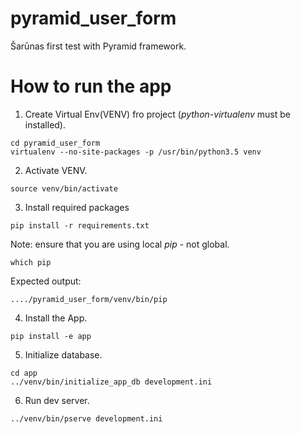 # pyramid_user_form
Šarūnas first test with Pyramid framework.

# How to run the app
1. Create Virtual Env(VENV) fro project (*python-virtualenv* must be installed).
```
cd pyramid_user_form
virtualenv --no-site-packages -p /usr/bin/python3.5 venv
```
2. Activate VENV.
```
source venv/bin/activate
```
3. Install required packages
```
pip install -r requirements.txt
```
Note: ensure that you are using local *pip* - not global.
```
which pip
```
Expected output:
```
..../pyramid_user_form/venv/bin/pip
```
4. Install the App.
```
pip install -e app

```
5. Initialize database.
```
cd app
../venv/bin/initialize_app_db development.ini
```
6. Run dev server.
```
../venv/bin/pserve development.ini
```
